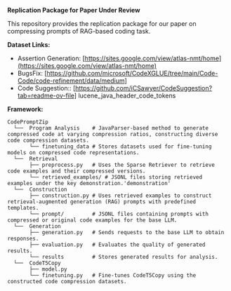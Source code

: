 **Replication Package for Paper Under Review**

This repository provides the replication package for our paper on compressing prompts of RAG-based coding task.

**Dataset Links:**

* Assertion Generation: [https://sites.google.com/view/atlas-nmt/home](https://sites.google.com/view/atlas-nmt/home)
* BugsFix: [https://github.com/microsoft/CodeXGLUE/tree/main/Code-Code/code-refinement/data/medium]
* Code Suggestion:: [https://github.com/iCSawyer/CodeSuggestion?tab=readme-ov-file] lucene_java_header_code_tokens

**Framework:**
```
CodePromptZip
  └──  Program Analysis    # JavaParser-based method to generate compressed code at varying compression ratios, constructing diverse code compression datasets.
       └── finetuning_data # Stores datasets used for fine-tuning models on compressed code representations.
  └──  Retrieval
       ├── preprocess.py   # Uses the Sparse Retriever to retrieve code examples and their compressed versions.
       └── retrieved_examples/ # JSONL files storing retrieved examples under the key demonstration.'demonstration'
  └──  Construction
       ├── construction.py # Uses retrieved examples to construct retrieval-augmented generation (RAG) prompts with predefined templates.
       └── prompt/         # JSONL files containing prompts with compressed or original code examples for the base LLM.
  └──  Generation
       ├── generation.py   # Sends requests to the base LLM to obtain responses.
       ├── evaluation.py   # Evaluates the quality of generated results.
       └── results         # Stores generated results for analysis.
  └──  CodeT5Copy
       ├── model.py  
       └── finetuning.py   # Fine-tunes CodeT5Copy using the constructed code compression datasets.    
```  
